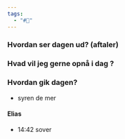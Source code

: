 ```yaml
---
tags:
  - "#📅"
---
```

### Hvordan ser dagen ud? (aftaler)


### Hvad vil jeg gerne opnå i dag ?


### Hvordan gik dagen?
- syren de mer
#### Elias 
- 14:42 sover